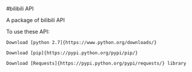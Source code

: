 #bilibili API

A package of bilibili API

To use these API:

    Download [python 2.7]{https://www.python.org/downloads/}

    Download [pip]{https://pypi.python.org/pypi/pip/}

    Download [Requests]{https://pypi.python.org/pypi/requests/} library